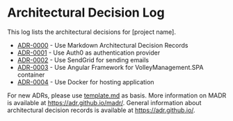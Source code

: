 # Architectural Decision Log

This log lists the architectural decisions for [project name].

<!-- adrlog -- Regenerate the content by using "adr-log -i". You can install it via "npm install -g adr-log" -->

- [ADR-0000](0000-use-markdown-architectural-decision-records.md) - Use Markdown Architectural Decision Records
- [ADR-0001](0001-use-auth0-as-authentication-provider.md) - Use Auth0 as authentication provider
- [ADR-0002](0002-use-sendgrid-as-mailing-system.md) - Use SendGrid for sending emails
- [ADR-0003](0003-use-angular-for-spa.md) - Use Angular Framework for VolleyManagement.SPA container
- [ADR-0004](0004-use-docker-for-hosting-application.md) - Use Docker for hosting application

<!-- adrlogstop -->

For new ADRs, please use [template.md](template.md) as basis.
More information on MADR is available at <https://adr.github.io/madr/>.
General information about architectural decision records is available at <https://adr.github.io/>.
